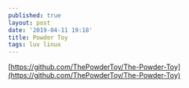 ```yaml
---
published: true
layout: post
date: '2019-04-11 19:18'
title: Powder Toy
tags: luv linux 
---
```

[https://github.com/ThePowderToy/The-Powder-Toy](https://github.com/ThePowderToy/The-Powder-Toy)

